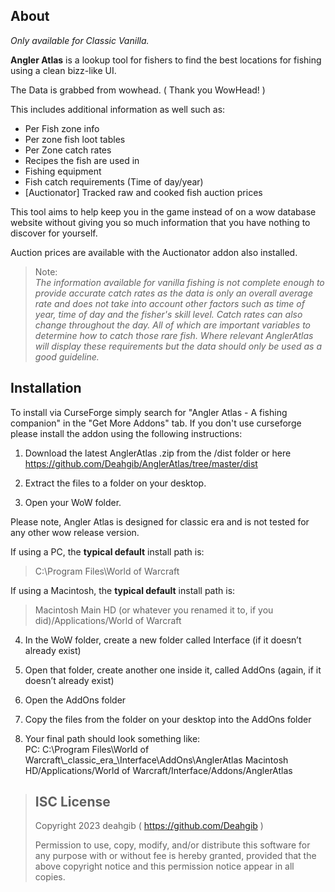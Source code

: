 
## About

_Only available for Classic Vanilla._

**Angler Atlas**  is a lookup tool for fishers to find the best locations for fishing using a clean bizz-like UI.

The Data is grabbed from wowhead. ( Thank you WowHead! )

This includes additional information as well such as:

-   Per Fish zone info
-   Per zone fish loot tables
-   Per Zone catch rates
-   Recipes the fish are used in
-   Fishing equipment
-   Fish catch requirements (Time of day/year)
-   [Auctionator] Tracked raw and cooked fish auction prices
  
This tool aims to help keep you in the game instead of on a wow database website without giving you so much information that you have nothing to discover for yourself.  
  
Auction prices are available with the Auctionator addon also installed.

>Note:  
_The information available for vanilla fishing is not complete enough to provide accurate catch rates as the data is only an overall average rate and does not take into account other factors such as time of year, time of day and the fisher's skill level. Catch rates can also change throughout the day. All of which are important variables to determine how to catch those rare fish.
Where relevant AnglerAtlas will display these requirements but the data should only be used as a good guideline._  

## Installation

To install via CurseForge simply search for "Angler Atlas - A fishing companion" in the "Get More Addons" tab.
If you don't use curseforge please install the addon using the following instructions:

1. Download the latest AnglerAtlas .zip from the /dist folder or here https://github.com/Deahgib/AnglerAtlas/tree/master/dist
  
2. Extract the files to a folder on your desktop.  
  
3. Open your WoW folder.  
  
Please note, Angler Atlas is designed for classic era and is not tested for any other wow release version.  
  
If using a PC, the **typical default** install path is:  
>C:\Program Files\World of Warcraft  
  
If using a Macintosh, the **typical default** install path is:  
>Macintosh Main HD (or whatever you renamed it to, if you did)/Applications/World of Warcraft  
  
4. In the WoW folder, create a new folder called Interface (if it doesn’t already exist)  
  
5. Open that folder, create another one inside it, called AddOns (again, if it doesn’t already exist)  
  
6. Open the AddOns folder  
  
7. Copy the files from the folder on your desktop into the AddOns folder  
  
8. Your final path should look something like:  
  PC:  C:\Program Files\World of Warcraft\\\_classic_era_\Interface\AddOns\AnglerAtlas
  Macintosh HD/Applications/World of Warcraft/Interface/Addons/AnglerAtlas

>## ISC License
> Copyright 2023 deahgib ( https://github.com/Deahgib )
> 
> Permission to use, copy, modify, and/or distribute this software for
> any purpose with or without fee is hereby granted, provided that the
> above copyright notice and this permission notice appear in all
> copies.

